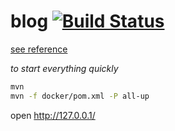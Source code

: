# blog [![Build Status](https://travis-ci.org/IrinaRozhnovskaya/blog.svg?branch=master)](https://travis-ci.org/IrinaRozhnovskaya/blog)

[see reference](https://irinarozhnovskaya.github.io/blog/#developer-guide)

_to start everything quickly_

```bash
mvn
mvn -f docker/pom.xml -P all-up
```

open http://127.0.0.1/
